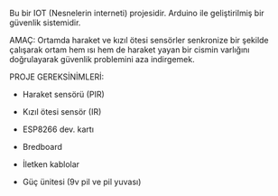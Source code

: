 Bu bir IOT (Nesnelerin interneti) projesidir. Arduino ile geliştirilmiş bir güvenlik sistemidir.

AMAÇ:
Ortamda haraket ve kızıl ötesi sensörler senkronize bir şekilde çalışarak ortam hem ısı hem de haraket yayan bir cismin varlığını doğrulayarak güvenlik problemini aza indirgemek.

PROJE GEREKSİNİMLERİ:

- Haraket sensörü (PIR)

- Kızıl ötesi sensör (IR)

- ESP8266 dev. kartı

- Bredboard 

- İletken kablolar

- Güç ünitesi (9v pil ve pil yuvası)
